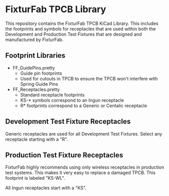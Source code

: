 # FixturFab TPCB Library 

This repository contains the FixturFab TPCB KiCad Library. This includes the footprints and symbols for receptacles that are used within both the Development and Production Test Fixtures that are designed and manufactured by FixturFab. 

## Footprint Libraries

- FF_GuidePins.pretty
  - Guide pin footprints
  - Used for cutouts in TPCB to ensure the TPCB won't interfere with Spring Guide Pins
- FF_Receptacles.pretty
  - Standard receptacle footprints
  - KS-* symbols correspond to an Ingun receptacle 
  - R* footprints correspond to a Generic or Centalic receptacle

## Development Test Fixture Receptacles 

Generic receptacles are used for all Development Test Fixtures. Select any receptacle starting with a "R". 

## Production Test Fixture Receptacles

FixturFab highly recommends using only wireless receptacles in production test systems. This makes it very easy to replace a damaged TPCB. This footprint is labeled "KS-WL". 

All Ingun receptacles start with a "KS". 